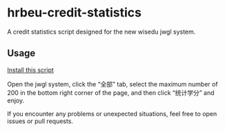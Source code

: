 # hrbeu-credit-statistics
A credit statistics script designed for the new wisedu jwgl system.

## Usage

[Install this script](https://gcore.jsdelivr.net/gh/Honoka55/hrbeu-credit-statistics/学分统计.user.js)

Open the jwgl system, click the “全部” tab, select the maximum number of 200 in the bottom right corner of the page, and then click “统计学分” and enjoy.

If you encounter any problems or unexpected situations, feel free to open issues or pull requests.
